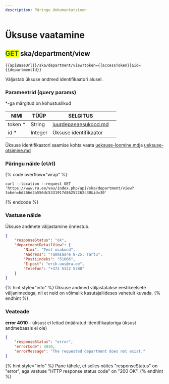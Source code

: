 ```yaml
---
description: Päringu dokumentatsioon
---
```


# Üksuse vaatamine

## <mark style="color:green;">GET</mark> ska/department/view

```
{{apiBaseUrl}}/ska/department/view?token={{accessToken}}&id={{departmentId}}
```

Väljastab üksuse andmed identifikaatori alusel.

### Parameetrid (query params)

\*-ga märgitud on kohustuslikud

| NIMI     | TÜÜP    | SELGITUS                                                     |   |
| -------- | ------- | ------------------------------------------------------------ | - |
| token \* | String  | [juurdepaeaesukood.md](../../juurdepaeaesukood.md "mention") |   |
| id \*    | Integer | Üksuse identifikaator                                        |   |

Üksuse identifikaatori saamise kohta vaata [ueksuse-loomine.md](ueksuse-loomine.md "mention")ja [ueksuse-otsimine.md](ueksuse-otsimine.md "mention")

### Päringu näide (cUrl)

{% code overflow="wrap" %}
```shell
curl --location --request GET 'https://www.ra.ee/vau/index.php/api/ska/department/view?token=bd266e2a556dc5331917d86252262c30&id=30'
```
{% endcode %}

### Vastuse näide

Üksuse andmete väljastamine õnnestub.&#x20;

```json
{
    "responseStatus": "ok",
    "departmentDetailView": {
        "Nimi": "Test osakond",
        "Aadress": "Tammsaare 8-25, Tartu",
        "Postiindeks": "51006",
        "E-post": "erik.uus@ra.ee",
        "Telefon": "+372 5322 5388"
    }
}
```

{% hint style="info" %}
Üksuse andmed väljastatakse eestikeelsete väljanimedega, nii et neid on võimalik kasutajaliideses vahetult kuvada.
{% endhint %}

### Veateade

**error 4010** - üksust ei leitud (määratud identifikaatoriga üksust andmebaasis ei ole)

```json
{
    "responseStatus": "error",
    "errorCode": 4010,
    "errorMessage": "The requested department does not exist."
}
```

{% hint style="info" %}
Pane tähele, et selles näites "responseStatus" on "error", aga vastuse "HTTP response status code" on "200 OK".
{% endhint %}
